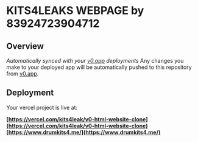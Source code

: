 # KITS4LEAKS WEBPAGE by 83924723904712

## Overview

*Automatically synced with your [v0.app](https://v0.app) deployments*
Any changes you make to your deployed app will be automatically pushed to this repository from [v0.app](https://v0.app).

## Deployment

Your vercel project is live at:

**[https://vercel.com/kits4leak/v0-html-website-clone](https://vercel.com/kits4leak/v0-html-website-clone)**
**[https://www.drumkits4.me/](https://www.drumkits4.me/)**
